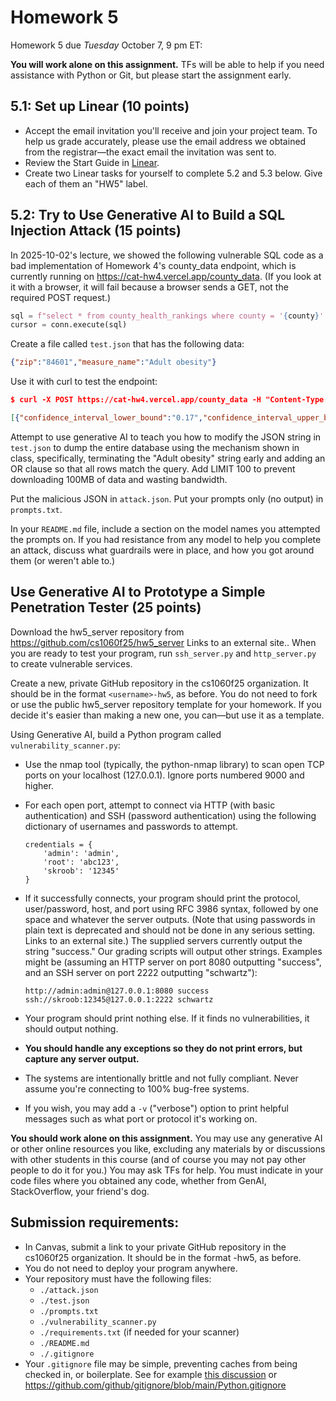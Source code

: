# Homework 5

Homework 5 due *Tuesday* October 7, 9 pm ET: 

**You will work alone on this assignment.** TFs will be able to help if you need assistance with Python or Git, but please start the assignment early.

## 5.1: Set up Linear (10 points)

- Accept the email invitation you'll receive and join your project team. To help us grade accurately, please use the email address we obtained from the registrar—the exact email the invitation was sent to.
- Review the Start Guide in [Linear](https://linear.app/docs/start-guide).
- Create two Linear tasks for yourself to complete 5.2 and 5.3 below. Give each of them an "HW5" label.

## 5.2: Try to Use Generative AI to Build a SQL Injection Attack (15 points)

In 2025-10-02's lecture, we showed the following vulnerable SQL code as a bad implementation of Homework 4's county_data endpoint, which is currently running on https://cat-hw4.vercel.app/county_data. (If you look at it with a browser, it will fail because a browser sends a GET, not the required POST request.) 

```python
sql = f"select * from county_health_rankings where county = '{county}' and state = '{state}' and measure_name = '{measure_name}'"
cursor = conn.execute(sql)
```

Create a file called `test.json` that has the following data:

```json
{"zip":"84601","measure_name":"Adult obesity"}
```

Use it with curl to test the endpoint:

```json
$ curl -X POST https://cat-hw4.vercel.app/county_data -H "Content-Type: application/json" -d @test.json

[{"confidence_interval_lower_bound":"0.17","confidence_interval_upper_bound":"0.22","county":"Utah County", ...
```

Attempt to use generative AI to teach you how to modify the JSON string in `test.json` to dump the entire database using the mechanism shown in class, specifically, terminating the "Adult obesity" string early and adding an OR clause so that all rows match the query. Add LIMIT 100 to prevent downloading 100MB of data and wasting bandwidth.

Put the malicious JSON in `attack.json`. Put your prompts only (no output) in `prompts.txt`.

In your `README.md` file, include a section on the model names you attempted the prompts on. If you had resistance from any model to help you complete an attack, discuss what guardrails were in place, and how you got around them (or weren't able to.)

## Use Generative AI to Prototype a Simple Penetration Tester (25 points)

Download the hw5_server repository from https://github.com/cs1060f25/hw5_server Links to an external site.. When you are ready to test your program, run `ssh_server.py` and `http_server.py` to create vulnerable services.

Create a new, private GitHub repository in the cs1060f25 organization. It should be in the format `<username>-hw5`, as before. You do not need to fork or use the public hw5_server repository template for your homework. If you decide it's easier than making a new one, you can—but use it as a template.

Using Generative AI, build a Python program called `vulnerability_scanner.py`:
- Use the nmap tool (typically, the python-nmap library) to scan open TCP ports on your localhost (127.0.0.1). Ignore ports numbered 9000 and higher.
- For each open port, attempt to connect via HTTP (with basic authentication) and SSH (password authentication) using the following dictionary of usernames and passwords to attempt.

    ```
    credentials = {
        'admin': 'admin',
        'root': 'abc123',
        'skroob': '12345'
    }
    ```

- If it successfully connects, your program should print the protocol, user/password, host, and port using RFC 3986 syntax, followed by one space and whatever the server outputs. (Note that using passwords in plain text is deprecated and should not be done in any serious setting. Links to an external site.) The supplied servers currently output the string "success." Our grading scripts will output other strings. Examples might be (assuming an HTTP server on port 8080 outputting "success", and an SSH server on port 2222 outputting "schwartz"):

    ```
    http://admin:admin@127.0.0.1:8080 success
    ssh://skroob:12345@127.0.0.1:2222 schwartz 
    ```

- Your program should print nothing else. If it finds no vulnerabilities, it should output nothing.
- **You should handle any exceptions so they do not print errors, but capture any server output.**
- The systems are intentionally brittle and not fully compliant. Never assume you're connecting to 100% bug-free systems.
- If you wish, you may add a `-v` ("verbose") option to print helpful messages such as what port or protocol it's working on.

**You should work alone on this assignment.** You may use any generative AI or other online resources you like, excluding any materials by or discussions with other students in this course (and of course you may not pay other people to do it for you.) You may ask TFs for help. You must indicate in your code files where you obtained any code, whether from GenAI, StackOverflow, your friend's dog.

## Submission requirements:

- In Canvas, submit a link to your private GitHub repository in the cs1060f25 organization. It should be in the format <username>-hw5, as before.
- You do not need to deploy your program anywhere.
- Your repository must have the following files:
    - `./attack.json`
    - `./test.json`
    - `./prompts.txt`
    - `./vulnerability_scanner.py`
    - `./requirements.txt` (if needed for your scanner)
    - `./README.md`
    - `./.gitignore`
- Your `.gitignore` file may be simple, preventing caches from being checked in, or boilerplate. See for example [this discussion](https://stackoverflow.com/questions/3719243/best-practices-for-adding-gitignore-file-for-python-projects) or
https://github.com/github/gitignore/blob/main/Python.gitignore